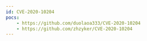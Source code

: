 ```yaml
---
id: CVE-2020-10204
pocs:
    - https://github.com/duolaoa333/CVE-2020-10204
    - https://github.com/zhzyker/CVE-2020-10204
---
```


